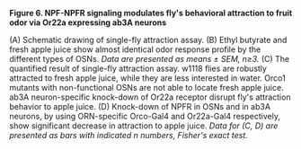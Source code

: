 **Figure 6. NPF-NPFR signaling modulates fly's behavioral attraction to fruit odor via Or22a expressing ab3A neurons**

(A) Schematic drawing of single-fly attraction assay. (B) Ethyl butyrate and fresh apple juice show almost identical odor response profile by the different types of OSNs. _Data are presented as means ± SEM, n≥3._ (C) The quantified result of single-fly attraction assay. w1118 flies are robustly attracted to fresh apple juice, while they are less interested in water. Orco1 mutants with non-functional OSNs are not able to locate fresh apple juice. ab3A neuron-specific knock-down of Or22a receptor disrupt fly's attraction behavior to apple juice. (D) Knock-down of NPFR in OSNs and in ab3A neurons, by using ORN-specific Orco-Gal4 and Or22a-Gal4 respectively, show significant decrease in attraction to apple juice. _Data for (C, D) are presented as bars with indicated n numbers, Fisher's exact test._
